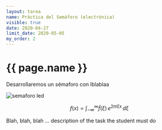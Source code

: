 ```yaml
---
layout: tarea
name: Práctica del Semáforo (electrónica)
visible: true
date: 2020-04-27
limit_date: 2020-05-05
my_order: 2
---
```

# {{ page.name }}

Desarrollaremos un sémaforo con lblablaa

![semaforo led](https://encrypted-tbn0.gstatic.com/images?q=tbn:ANd9GcTganXFcc9sOk3femdLLFiDrbEjvFnv6mH-mZ17uNkd-tcnBnzEExdYvIHjK7Ag44LXi5K94ls&usqp=CAc)

$$f(x) = \int_{-\infty}^\infty \hat f(\xi)\,e^{2 \pi i \xi x} \,d\xi$$

Blah, blah, blah ... description of the task the student must do